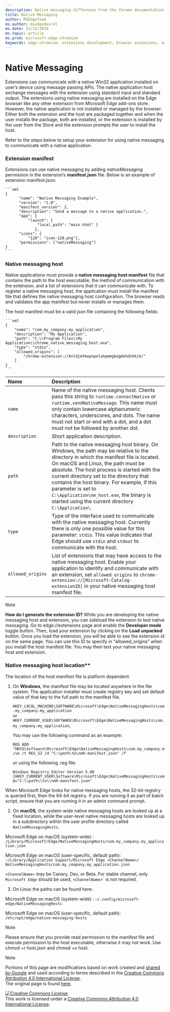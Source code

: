```yaml
---
description: Native messaging difference from the Chrome documentation
title: Native Messaging
author: MSEdgeTeam
ms.author: msedgedevrel
ms.date: 12/31/2019
ms.topic: article
ms.prod: microsoft-edge-chromium
keywords: edge-chromium, extensions development, browser extensions, addons, partner center, developer
---
```


# Native Messaging  

Extensions can communicate with a native Win32 application installed on user’s device using message passing APIs. The native application host exchange messages with the extension using standard input and standard output. The extensions using native messaging are installed on the Edge browser like any other extension from Microsoft Edge add-ons store. However, the native application is not installed or managed by the browser. Either both the extension and the host are packaged together and when the user installs the package, both are installed, or the extension is installed by the user from the Store and the extension prompts the user to install the host. 

Refer to the steps below to setup your extension for using native messaging to communicate with a native application. 

### Extension manifest

Extensions can use native messaging by adding *nativeMessaging* permission in the extension’s **manifest.json** file. Below is an example of extension manifest.json:

    ```xml
    {
          "name": "Native Messaging Example",
          "version": "1.0",
          "manifest_version": 2, 
          "description": "Send a message to a native application.",
          "app": { 
              "launch": { 
                  "local_path": "main.html" } 
                 }, 
          "icons": { 
              "128": "icon-128.png"}, 
          "permissions": ["nativeMessaging"] 
    }
    ```

### Native messaging host
    
Native applications must provide a **native messaging host manifest** file that contains the path to the host executable, the method of communication with the extension, and a list of extensions that it can communicate with. To register a native messaging host, the application must install the manifest file that defines the native messaging host configuration. The browser reads and validates the app manifest but never installs or manages them. 

The host manifest must be a valid json file containing the following fields: 
    
    ```xml
    {
        "name": "com.my_company.my_application",
        "description": "My Application",
        "path": "C:\\Program Files\\My Application\\chrome_native_messaging_host.exe",
        "type": "stdio",
        "allowed_origins": [
            "chrome-extension://knldjmfmopnpolahpmmgbagdohdnhkik/"
        ]
    }
    ```  



| Name | Description |  
|:--- |:--- |  
| `name` | Name of the native messaging host. Clients pass this string to `runtime.connectNative` or `runtime.sendNativeMessage`.  This name must only contain lowercase alphanumeric characters, underscores, and dots.  The name must not start or end with a dot, and a dot must not be followed by another dot. |  
| `description` | Short application description. |  
| `path` | Path to the native messaging host binary. On Windows, the path may be relative to the directory in which the manifest file is located. On macOS and Linux, the path must be absolute. The host process is started with the current directory set to the directory that contains the host binary. For example, if this parameter is set to `C:\Application\nm_host.exe`, the binary is started using the current directory `C:\Application\`. |  
| `type` | Type of the interface used to communicate with the native messaging host.  Currently there is only one possible value for this parameter: `stdio`.  This value indicates that Edge should use `stdin` and `stdout` to communicate with the host. |  
| `allowed_origins` |  List of extensions that may have access to the native messaging host.  Enable your application to identify and communicate with an extension, set `allowed_origins` to `chrome-extension://[Microsoft-Catalog-extensionID]` in your native messaging host manifest file. |  


> [!NOTE]
> **How do I generate the extension ID?**
> While you are developing the native messaging host and extension, you can sideload the extension to test native messaging. Go to edge://extensions page and enable the **Developer mode** toggle button. Then, load your extension by clicking on the **Load unpacked** button. Once you load the extension, you will be able to see the extension id on the same page. You can use this ID to specify in “allowed_origins” when you install the host manifest file. You may then test your native messaging host and extension. 


### Native messaging host location**  

The location of the host manifest file is platform dependent.
    
1.  On **Windows**, the manifest file may be located anywhere in the file system. The application installer must create registry key and set default value of that key to the full path to the manifest file.
    
    `HKEY_LOCAL_MACHINE\SOFTWARE\Microsoft\Edge\NativeMessagingHosts\com.my_company.my_application`  
    or  
    `HKEY_CURRENT_USER\SOFTWARE\Microsoft\Edge\NativeMessagingHosts\com.my_company.my_application`,  
    
    You may use the following command as an example: 
    
    ```shell
    REG ADD "HKCU\Software\Microsoft\Edge\NativeMessagingHosts\com.my_company.my_application" /ve /t REG_SZ /d "C:\path\to\nmh-manifest.json" /f
    ```  
    
    or using the following .reg file:  
    
    ```shell
    Windows Registry Editor Version 5.00
    [HKEY_CURRENT_USER\Software\Microsoft\Edge\NativeMessagingHosts\com.my_company.my_application]
    @="C:\\path\\to\\nmh-manifest.json"
    ```  
    
   When Microsoft Edge looks for native messaging hosts, the 32-bit registry is queried first, then the 64-bit registry. If you are running it as part of batch script, ensure that you are running it in an admin command prompt.


2.  On **macOS**, the system-wide native messaging hosts are looked up at a fixed location, while the user-level native messaging hosts are looked up in a subdirectory within the user profile directory called `NativeMessagingHosts`.  

Microsoft Edge on macOS \(system-wide\) :  
`/Library/Microsoft/Edge/NativeMessagingHosts/com.my_company.my_application.json`  

Microsoft Edge on macOS \(user-specific, default path\):  
`~/Library/Application Support/Microsoft Edge <ChannelName>/ NativeMessagingHosts/com.my_company.my_application.json`  

`<ChannelName>` may be Canary, Dev, or Beta. For stable channel, only `Microsoft Edge` should be used, `<ChannelName`>` is not required.


3.  On Linux the paths can be found here: 

Microsoft Edge on macOS \(system-wide\) :
`~/.config/microsoft-edge/NativeMessagingHosts`

Microsoft Edge on macOS \(user-specific, default path\): 
`/etc/opt/edge/native-messaging-hosts`


> [!NOTE]
> Please ensure that you provide read permission to the manifest file and execute permission to the host executable, otherwise it may not work. Use chmod +r host.json and chmod +x host.



<!-- image links -->  

<!-- links -->  


> [!NOTE]
> Portions of this page are modifications based on work created and [shared by Google][GoogleSitePolicies] and used according to terms described in the [Creative Commons Attribution 4.0 International License][CCA4IL].  
> The original page is found [here](https://developer.chrome.com/extensions/nativeMessaging).  

[![Creative Commons License][CCby4Image]][CCA4IL]  
This work is licensed under a [Creative Commons Attribution 4.0 International License][CCA4IL].  

[CCA4IL]: https://creativecommons.org/licenses/by/4.0  
[CCby4Image]: https://i.creativecommons.org/l/by/4.0/88x31.png  
[GoogleSitePolicies]: https://developers.google.com/terms/site-policies
